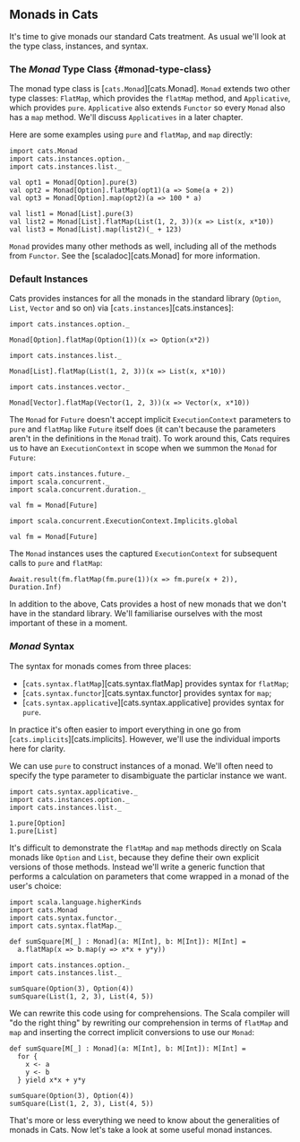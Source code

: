 ## Monads in Cats

It's time to give monads our standard Cats treatment.
As usual we'll look at the type class, instances, and syntax.

### The *Monad* Type Class {#monad-type-class}

The monad type class is [`cats.Monad`][cats.Monad].
`Monad` extends two other type classes: 
`FlatMap`, which provides the `flatMap` method, 
and `Applicative`, which provides `pure`.
`Applicative` also extends `Functor` 
so every `Monad` also has a `map` method.
We'll discuss `Applicatives` in a later chapter.

Here are some examples using `pure` and `flatMap`, and `map` directly:

```tut:book:silent
import cats.Monad
import cats.instances.option._
import cats.instances.list._
```

```tut:book
val opt1 = Monad[Option].pure(3)
val opt2 = Monad[Option].flatMap(opt1)(a => Some(a + 2))
val opt3 = Monad[Option].map(opt2)(a => 100 * a)

val list1 = Monad[List].pure(3)
val list2 = Monad[List].flatMap(List(1, 2, 3))(x => List(x, x*10))
val list3 = Monad[List].map(list2)(_ + 123)
```

`Monad` provides many other methods as well,
including all of the methods from `Functor`.
See the [scaladoc][cats.Monad] for more information.

### Default Instances

Cats provides instances for all the monads in the standard library
(`Option`, `List`, `Vector` and so on) via [`cats.instances`][cats.instances]:

```tut:book:silent
import cats.instances.option._
```

```tut:book
Monad[Option].flatMap(Option(1))(x => Option(x*2))
```

```tut:book:silent
import cats.instances.list._
```

```tut:book
Monad[List].flatMap(List(1, 2, 3))(x => List(x, x*10))
```

```tut:book:silent
import cats.instances.vector._
```

```tut:book
Monad[Vector].flatMap(Vector(1, 2, 3))(x => Vector(x, x*10))
```

The `Monad` for `Future` doesn't accept 
implicit `ExecutionContext` parameters to `pure` and `flatMap`
like `Future` itself does
(it can't because the parameters aren't in the definitions in the `Monad` trait).
To work around this,
Cats requires us to have an `ExecutionContext` in scope
when we summon the `Monad` for `Future`:

```tut:book:silent
import cats.instances.future._
import scala.concurrent._
import scala.concurrent.duration._
```

```tut:book:fail
val fm = Monad[Future]
```

```tut:book:silent
import scala.concurrent.ExecutionContext.Implicits.global
```

```tut:book
val fm = Monad[Future]
```

The `Monad` instances uses the captured `ExecutionContext`
for subsequent calls to `pure` and `flatMap`:

```tut:book
Await.result(fm.flatMap(fm.pure(1))(x => fm.pure(x + 2)), Duration.Inf)
```

In addition to the above,
Cats provides a host of new monads that we don't have in the standard library.
We'll familiarise ourselves with the most important of these in a moment.

### *Monad* Syntax

The syntax for monads comes from three places:

 - [`cats.syntax.flatMap`][cats.syntax.flatMap] provides syntax for `flatMap`;
 - [`cats.syntax.functor`][cats.syntax.functor] provides syntax for `map`;
 - [`cats.syntax.applicative`][cats.syntax.applicative] provides syntax for `pure`.

In practice it's often easier to import everything in one go
from [`cats.implicits`][cats.implicits].
However, we'll use the individual imports here for clarity.

We can use `pure` to construct instances of a monad.
We'll often need to specify the type parameter to disambiguate the particlar instance we want.

```tut:book:silent
import cats.syntax.applicative._
import cats.instances.option._
import cats.instances.list._
```

```tut:book
1.pure[Option]
1.pure[List]
```

It's difficult to demonstrate the `flatMap` and `map` methods
directly on Scala monads like `Option` and `List`,
because they define their own explicit versions of those methods.
Instead we'll write a generic function that
performs a calculation on parameters 
that come wrapped in a monad of the user's choice:

```tut:book:silent
import scala.language.higherKinds
import cats.Monad
import cats.syntax.functor._
import cats.syntax.flatMap._

def sumSquare[M[_] : Monad](a: M[Int], b: M[Int]): M[Int] =
  a.flatMap(x => b.map(y => x*x + y*y))

import cats.instances.option._
import cats.instances.list._
```

```tut:book
sumSquare(Option(3), Option(4))
sumSquare(List(1, 2, 3), List(4, 5))
```

We can rewrite this code using for comprehensions.
The Scala compiler will "do the right thing" by
rewriting our comprehension in terms of `flatMap` and `map`
and inserting the correct implicit conversions to use our `Monad`:

```tut:book:silent
def sumSquare[M[_] : Monad](a: M[Int], b: M[Int]): M[Int] =
  for {
    x <- a
    y <- b
  } yield x*x + y*y
```

```tut:book
sumSquare(Option(3), Option(4))
sumSquare(List(1, 2, 3), List(4, 5))
```

That's more or less everything we need to know about the generalities of monads in Cats.
Now let's take a look at some useful monad instances.
